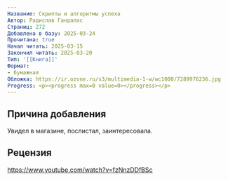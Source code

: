 ```yaml
---
Название: Скрипты и алгоритмы успеха
Автор: Радислав Гандапас
Страниц: 272
Добавлена в базу: 2025-03-24
Прочитана: true
Начал читать: 2025-03-15
Закончил читать: 2025-03-20
Тип: '[[Книга]]'
Формат:
- бумажная
Обложка: https://ir.ozone.ru/s3/multimedia-1-w/wc1000/7289976236.jpg
Progress: <p><progress max=0 value=0></progress></p>
---
```

## Причина добавления

Увидел в магазине, послистал, заинтересовала.

## Рецензия

https://www.youtube.com/watch?v=fzNnzDDfBSc